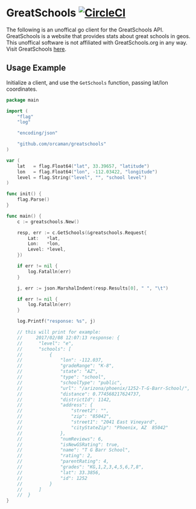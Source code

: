 # GreatSchools [![CircleCI](https://circleci.com/gh/orcaman/greatschools.svg?style=svg)](https://circleci.com/gh/orcaman/greatschools)

The following is an unoffical go client for the GreatSchools API. GreatSchools is a website that provides stats about great schools in geos.
This unoffical software is not affiliated with GreatSchools.org in any way. Visit GreatSchools [here](http://www.greatschools.org/).

## Usage Example

Initialize a client, and use the `GetSchools` function, passing lat/lon coordinates.

```go
package main

import (
	"flag"
	"log"

	"encoding/json"

	"github.com/orcaman/greatschools"
)

var (
	lat   = flag.Float64("lat", 33.39657, "latitude")
	lon   = flag.Float64("lon", -112.03422, "longitude")
	level = flag.String("level", "", "school level")
)

func init() {
	flag.Parse()
}

func main() {
	c := greatschools.New()

	resp, err := c.GetSchools(&greatschools.Request{
		Lat:   *lat,
		Lon:   *lon,
		Level: *level,
	})

	if err != nil {
		log.Fatalln(err)
	}

	j, err := json.MarshalIndent(resp.Results[0], " ", "\t")

	if err != nil {
		log.Fatalln(err)
	}

	log.Printf("response: %s", j)

	// this will print for example:
	//     2017/02/08 12:07:13 response: {
	//  	"level": "e",
	//  	"schools": [
	//  		{
	//  			"lon": -112.037,
	//  			"gradeRange": "K-8",
	//  			"state": "AZ",
	//  			"type": "school",
	//  			"schoolType": "public",
	//  			"url": "/arizona/phoenix/1252-T-G-Barr-School/",
	//  			"distance": 0.774568217624737,
	//  			"districtId": 1142,
	//  			"address": {
	//  				"street2": "",
	//  				"zip": "85042",
	//  				"street1": "2041 East Vineyard",
	//  				"cityStateZip": "Phoenix, AZ  85042"
	//  			},
	//  			"numReviews": 6,
	//  			"isNewGSRating": true,
	//  			"name": "T G Barr School",
	//  			"rating": 2,
	//  			"parentRating": 4,
	//  			"grades": "KG,1,2,3,4,5,6,7,8",
	//  			"lat": 33.3856,
	//  			"id": 1252
	//  		}
	//  	]
	//  }
}

```